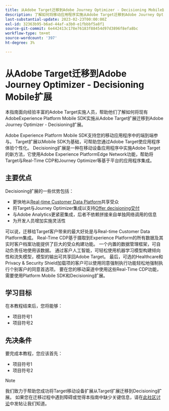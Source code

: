 ```yaml
---
title: 从Adobe Target迁移到Adobe Journey Optimizer - Decisioning Mobile扩展
description: 了解如何将移动应用程序实施从Adobe Target迁移到Adobe Journey Optimizer - Decisioning扩展
last-substantial-update: 2023-02-23T00:00:00Z
exl-id: 32363b95-b6ad-44af-a3b0-e1fbbbf5a8f1
source-git-commit: 6e442413c178e76183f88454d97d3896f8efa8bc
workflow-type: tm+mt
source-wordcount: '397'
ht-degree: 3%

---
```


# 从Adobe Target迁移到Adobe Journey Optimizer - Decisioning Mobile扩展

本指南面向经验丰富的Adobe Target实施人员，帮助他们了解如何将现有AdobeExperience Platform Mobile SDK实施从Adobe Target扩展迁移到Adobe Journey Optimizer - Decisioning扩展。

Adobe Experience Platform Mobile SDK支持您的移动应用程序中的端到端参与。 Target扩展以Mobile SDK为基础，可帮助您通过Adobe Target使应用程序体验个性化。 Decisioning扩展是一种在移动设备应用程序中实施Adobe Target的新方法，它使用Adobe Experience PlatformEdge Network功能，帮助将Target与Real-Time CDP和Journey Optimizer等基于平台的应用程序集成。

## 主要优点

Decisioning扩展的一些优势包括：

* 更快地从[Real-time Customer Data Platform](https://experienceleague.adobe.com/docs/platform-learn/tutorials/experience-cloud/next-hit-personalization.html?lang=zh-Hans)共享受众
* 将Target与Journey Optimizer集成以支持[Offer decisioning交付](https://experienceleague.adobe.com/docs/target/using/integrate/ajo/offer-decision.html)
* 与Adobe Analytics更紧密集成，后者不依赖拼接来自单独网络调用的信息
* 为开发人员增加实施灵活性

可以说，迁移给Target客户带来的最大好处是与Real-time Customer Data Platform集成。 Real-Time CDP基于摄取到Experience Platform的所有数据及其实时客户档案功能提供了巨大的受众构建功能。 一个内置的数据管理框架，可自动负责任地使用该数据。 通过客户人工智能，可轻松使用机器学习模型构建倾向性和流失模型，模型的输出可共享回Adobe Target。 最后，可选的Healthcare和Privacy &amp; Security Shield加载项的客户可以使用同意强制执行功能轻松地强制执行个别客户的同意首选项。 要在您的移动渠道中使用这些Real-Time CDP功能，需要使用Platform Mobile SDK和Decisioning扩展。

## 学习目标

在本教程结束后，您将能够：

* 项目符号1
* 项目符号2


## 先决条件

要完成本教程，您应该首先：

* 项目符号1
* 项目符号2


>[!NOTE]
>
>我们致力于帮助您成功将Target移动设备扩展从Target扩展迁移到Decisioning扩展。 如果您在迁移过程中遇到障碍或觉得本指南中缺少关键信息，请在[此社区讨论](https://experienceleaguecommunities.adobe.com/t5/adobe-experience-platform-data/tutorial-discussion-migrate-target-from-at-js-to-web-sdk/m-p/575587#M463)中发帖让我们知道。
